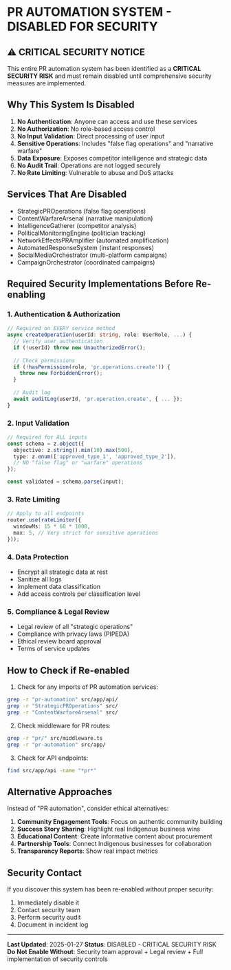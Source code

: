 # PR AUTOMATION SYSTEM - DISABLED FOR SECURITY

## ⚠️ CRITICAL SECURITY NOTICE

This entire PR automation system has been identified as a **CRITICAL SECURITY RISK** and must remain disabled until comprehensive security measures are implemented.

## Why This System Is Disabled

1. **No Authentication**: Anyone can access and use these services
2. **No Authorization**: No role-based access control
3. **No Input Validation**: Direct processing of user input
4. **Sensitive Operations**: Includes "false flag operations" and "narrative warfare"
5. **Data Exposure**: Exposes competitor intelligence and strategic data
6. **No Audit Trail**: Operations are not logged securely
7. **No Rate Limiting**: Vulnerable to abuse and DoS attacks

## Services That Are Disabled

- StrategicPROperations (false flag operations)
- ContentWarfareArsenal (narrative manipulation)
- IntelligenceGatherer (competitor analysis)
- PoliticalMonitoringEngine (politician tracking)
- NetworkEffectsPRAmplifier (automated amplification)
- AutomatedResponseSystem (instant responses)
- SocialMediaOrchestrator (multi-platform campaigns)
- CampaignOrchestrator (coordinated campaigns)

## Required Security Implementations Before Re-enabling

### 1. Authentication & Authorization
```typescript
// Required on EVERY service method
async createOperation(userId: string, role: UserRole, ...) {
  // Verify user authentication
  if (!userId) throw new UnauthorizedError();
  
  // Check permissions
  if (!hasPermission(role, 'pr.operations.create')) {
    throw new ForbiddenError();
  }
  
  // Audit log
  await auditLog(userId, 'pr.operation.create', { ... });
}
```

### 2. Input Validation
```typescript
// Required for ALL inputs
const schema = z.object({
  objective: z.string().min(10).max(500),
  type: z.enum(['approved_type_1', 'approved_type_2']),
  // NO "false flag" or "warfare" operations
});

const validated = schema.parse(input);
```

### 3. Rate Limiting
```typescript
// Apply to all endpoints
router.use(rateLimiter({
  windowMs: 15 * 60 * 1000,
  max: 5, // Very strict for sensitive operations
}));
```

### 4. Data Protection
- Encrypt all strategic data at rest
- Sanitize all logs
- Implement data classification
- Add access controls per classification level

### 5. Compliance & Legal Review
- Legal review of all "strategic operations"
- Compliance with privacy laws (PIPEDA)
- Ethical review board approval
- Terms of service updates

## How to Check if Re-enabled

1. Check for any imports of PR automation services:
```bash
grep -r "pr-automation" src/app/api/
grep -r "StrategicPROperations" src/
grep -r "ContentWarfareArsenal" src/
```

2. Check middleware for PR routes:
```bash
grep -r "pr/" src/middleware.ts
grep -r "pr-automation" src/app/
```

3. Check for API endpoints:
```bash
find src/app/api -name "*pr*"
```

## Alternative Approaches

Instead of "PR automation", consider ethical alternatives:
1. **Community Engagement Tools**: Focus on authentic community building
2. **Success Story Sharing**: Highlight real Indigenous business wins
3. **Educational Content**: Create informative content about procurement
4. **Partnership Tools**: Connect Indigenous businesses for collaboration
5. **Transparency Reports**: Show real impact metrics

## Security Contact

If you discover this system has been re-enabled without proper security:
1. Immediately disable it
2. Contact security team
3. Perform security audit
4. Document in incident log

---

**Last Updated**: 2025-01-27
**Status**: DISABLED - CRITICAL SECURITY RISK
**Do Not Enable Without**: Security team approval + Legal review + Full implementation of security controls